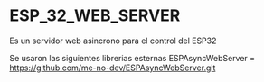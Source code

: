 # ESP_32_WEB_SERVER

Es un servidor web asincrono para el control del ESP32


Se usaron las siguientes librerias esternas
ESPAsyncWebServer = https://github.com/me-no-dev/ESPAsyncWebServer.git
